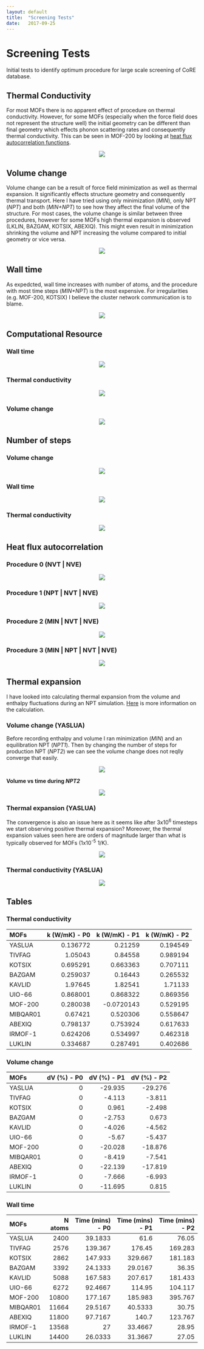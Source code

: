 ```yaml
---
layout: default
title:  "Screening Tests"
date:   2017-09-25
---
```

Screening Tests
===============
Initial tests to identify optimum procedure for large scale screening of CoRE database.

Thermal Conductivity
--------------------
For most MOFs there is no apparent effect of procedure on thermal conductivity. However, for some MOFs (especially when the force field does not represent the structure well) the initial geometry can be different than final geometry which effects phonon scattering rates and consequently thermal conductivity. This can be seen in MOF-200 by looking at [heat flux autocorrelation functions](#heat-flux-autocorrelation).

<p align="center"> <img src="img/k-procedure.png"> </p>


Volume change
-------------
Volume change can be a result of force field minimization as well as thermal expansion. It significantly effects structure geometry and consequently thermal transport. Here I have tried using only minimization (*MIN*), only NPT (*NPT*) and both (*MIN+NPT*) to see how they affect the final volume of the structure. For most cases, the volume change is similar between three procedures, however for some MOFs high thermal expansion is observed (LKLIN, BAZGAM, KOTSIX, ABEXIQ). This might even result in minimization shrinking the volume and NPT increasing the volume compared to initial geometry or vice versa.

<p align="center"> <img src="img/volume-change-procedure.png"> </p>


Wall time
---------
As expedcted, wall time increases with number of atoms, and the procedure with most time steps (*MIN+NPT*) is the most expensive. For irregularities (e.g. MOF-200, KOTSIX) I believe the cluster network communication is to blame.

<p align="center"> <img src="img/walltime-procedure.png"> </p>

Computational Resource
----------------------
### Wall time
<p align="center"> <img src="img/walltime-cpu.png"> </p>

### Thermal conductivity
<p align="center"> <img src="img/k-cpu.png"> </p>

### Volume change
<p align="center"> <img src="img/volume-change-cpu.png"> </p>

Number of steps
----------------------

### Volume change
<p align="center"> <img src="img/dv-steps.png"> </p>

### Wall time
<p align="center"> <img src="img/walltime-steps.png"> </p>

### Thermal conductivity
<p align="center"> <img src="img/k-steps.png"> </p>


Heat flux autocorrelation
-------------------------
### Procedure 0 (NVT | NVE)
<p align="center"> <img src="img/k-P0.png"> </p>

### Procedure 1 (NPT | NVT | NVE)
<p align="center"> <img src="img/k-P1.png"> </p>

### Procedure 2 (MIN | NVT | NVE)
<p align="center"> <img src="img/k-P2.png"> </p>

### Procedure 3 (MIN  | NPT | NVT | NVE)
<p align="center"> <img src="img/k-P3.png"> </p>


Thermal expansion
-----------------

I have looked into calculating thermal expansion from the volume and enthalpy fluctuations during an NPT simulation. [Here](https://kbsezginel.github.io/thermof/thermal_expansion) is more information on the calculation.

### Volume change (YASLUA)
Before recording enthalpy and volume I ran minimization (*MIN*) and an equilibration NPT (*NPT1*). Then by changing the number of steps for production NPT (*NPT2*) we can see the volume change does not reqlly converge that easily.

<p align="center"> <img src="img/dv-thexp-steps.png"> </p>

**Volume vs time during *NPT2***

<p align="center"> <img src="img/vol-thexp-steps.png"> </p>

### Thermal expansion (YASLUA)
The convergence is also an issue here as it seems like after 3x10<sup>6</sup> timesteps we start observing positive thermal expansion? Moreover, the thermal expansion values seen here are orders of magnitude larger than what is typically observed for MOFs (1x10<sup>-5</sup> 1/K).

<p align="center"> <img src="img/alpha-thexp-steps.png"> </p>

### Thermal conductivity (YASLUA)

<p align="center"> <img src="img/k-thexp-steps.png"> </p>

Tables
------

### Thermal conductivity

| MOFs     |   k (W/mK) - P0 |   k (W/mK) - P1 |   k (W/mK) - P2 |
|:---------|----------------:|----------------:|----------------:|
| YASLUA   |        0.136772 |       0.21259   |        0.194549 |
| TIVFAG   |        1.05043  |       0.84558   |        0.989194 |
| KOTSIX   |        0.695291 |       0.663363  |        0.707111 |
| BAZGAM   |        0.259037 |       0.16443   |        0.265532 |
| KAVLID   |        1.97645  |       1.82541   |        1.71133  |
| UIO-66   |        0.868001 |       0.868322  |        0.869356 |
| MOF-200  |        0.280038 |      -0.0720143 |        0.529195 |
| MIBQAR01 |        0.67421  |       0.520306  |        0.558647 |
| ABEXIQ   |        0.798137 |       0.753924  |        0.617633 |
| IRMOF-1  |        0.624206 |       0.534997  |        0.462318 |
| LUKLIN   |        0.334687 |       0.287491  |        0.402686 |

### Volume change

| MOFs     |   dV (%) - P0 |   dV (%) - P1 |   dV (%) - P2 |
|:---------|--------------:|--------------:|--------------:|
| YASLUA   |             0 |       -29.935 |       -29.276 |
| TIVFAG   |             0 |        -4.113 |        -3.811 |
| KOTSIX   |             0 |         0.961 |        -2.498 |
| BAZGAM   |             0 |        -2.753 |         0.673 |
| KAVLID   |             0 |        -4.026 |        -4.562 |
| UIO-66   |             0 |        -5.67  |        -5.437 |
| MOF-200  |             0 |       -20.028 |       -18.876 |
| MIBQAR01 |             0 |        -8.419 |        -7.541 |
| ABEXIQ   |             0 |       -22.139 |       -17.819 |
| IRMOF-1  |             0 |        -7.666 |        -6.993 |
| LUKLIN   |             0 |       -11.695 |         0.815 |

### Wall time

| MOFs     |   N atoms |   Time (mins) - P0 |   Time (mins) - P1 |   Time (mins) - P2 |
|:---------|----------:|-------------------:|-------------------:|-------------------:|
| YASLUA   |      2400 |            39.1833 |            61.6    |             76.05  |
| TIVFAG   |      2576 |           139.367  |           176.45   |            169.283 |
| KOTSIX   |      2862 |           147.933  |           329.667  |            181.183 |
| BAZGAM   |      3392 |            24.1333 |            29.0167 |             36.35  |
| KAVLID   |      5088 |           167.583  |           207.617  |            181.433 |
| UIO-66   |      6272 |            92.4667 |           114.95   |            104.117 |
| MOF-200  |     10800 |           177.167  |           185.983  |            395.767 |
| MIBQAR01 |     11664 |            29.5167 |            40.5333 |             30.75  |
| ABEXIQ   |     11800 |            97.7167 |           140.7    |            123.767 |
| IRMOF-1  |     13568 |            27      |            33.4667 |             28.95  |
| LUKLIN   |     14400 |            26.0333 |            31.3667 |             27.05  |
